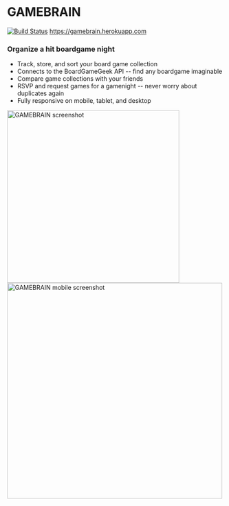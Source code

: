 # GAMEBRAIN
[![Build Status](https://travis-ci.org/andybeers/gamebrain.svg?branch=master)](https://travis-ci.org/andybeers/gamebrain)
https://gamebrain.herokuapp.com

### Organize a hit boardgame night
- Track, store, and sort your board game collection
- Connects to the BoardGameGeek API -- find any boardgame imaginable
- Compare game collections with your friends
- RSVP and request games for a gamenight -- never worry about duplicates again
- Fully responsive on mobile, tablet, and desktop


<img alt="GAMEBRAIN screenshot" src="http://i.imgur.com/4ZLSduP.png?1" height="400px">


<img alt="GAMEBRAIN mobile screenshot" src="http://i.imgur.com/0d81f8Y.png" height="500px">


